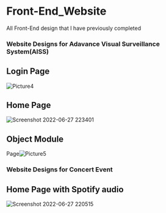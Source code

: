 # Front-End_Website
All Front-End design that I have previously completed

### Website Designs for Adavance Visual Surveillance System(AISS) 

## Login Page
![Picture4](https://user-images.githubusercontent.com/80488842/175990696-3eaaa31c-2d89-4295-af62-ca0bcb6bb35f.png)

## Home Page

![Screenshot 2022-06-27 223401](https://user-images.githubusercontent.com/80488842/175990795-5803a66e-3d85-4fb7-9da6-be75e6a505bb.png)

## Object Module 
Page![Picture5](https://user-images.githubusercontent.com/80488842/175994005-6e762c9e-9be6-4e23-89bc-8e0f7e9eadd7.png)


### Website Designs for Concert Event

## Home Page with Spotify audio
![Screenshot 2022-06-27 220515](https://user-images.githubusercontent.com/80488842/175996488-a772af2f-54d0-496a-bf78-ab55a553f4f7.png)

